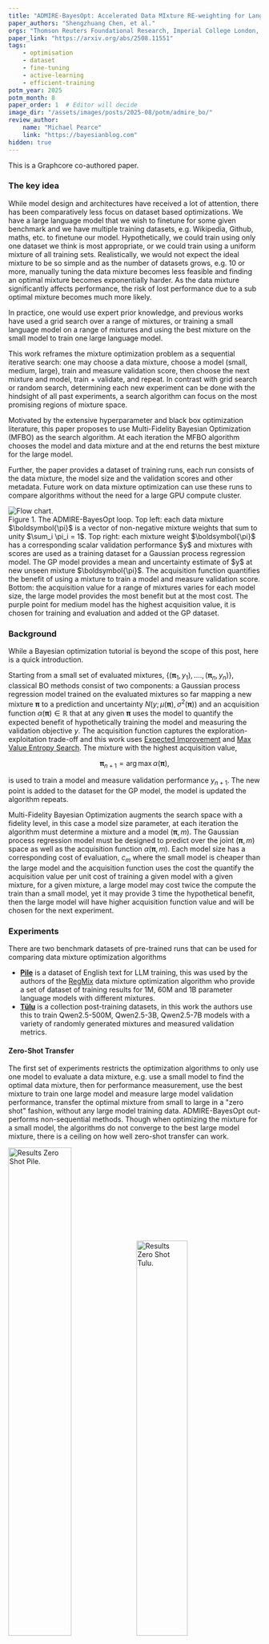 ```yaml
---
title: "ADMIRE-BayesOpt: Accelerated Data MIxture RE-weighting for Language Models with Bayesian Optimization"
paper_authors: "Shengzhuang Chen, et al."
orgs: "Thomson Reuters Foundational Research, Imperial College London, University of West Virginia, Graphcore"
paper_link: "https://arxiv.org/abs/2508.11551"
tags:
    - optimisation
    - dataset
    - fine-tuning
    - active-learning
    - efficient-training
potm_year: 2025
potm_month: 8
paper_order: 1  # Editor will decide
image_dir: "/assets/images/posts/2025-08/potm/admire_bo/"
review_author:
    name: "Michael Pearce"
    link: "https://bayesianblog.com"
hidden: true
---
```

This is a Graphcore co-authored paper.

### The key idea
While model design and architectures have received a lot of attention, there has been comparatively less focus on dataset based optimizations. We have a large language model that we wish to finetune for some given benchmark and we have multiple training datasets, e.g. Wikipedia, Github, maths, etc. to finetune our model. Hypothetically, we could train using only one dataset we think is most appropriate, or we could train using a uniform mixture of all training sets. Realistically, we would not expect the ideal mixture to be so simple and as the number of datasets grows, e.g. 10 or more, manually tuning the data mixture becomes less feasible and finding an optimal mixture becomes exponentially harder. As the data mixture significantly affects performance, the risk of lost performance due to a sub optimal mixture becomes much more likely.

In practice, one would use expert prior knowledge, and previous works have used a grid search over a range of mixtures, or training a small language model on a range of mixtures and using the best mixture on the small model to train one large language model.

This work reframes the mixture optimization problem as a sequential iterative search: one may choose a data mixture, choose a model (small, medium, large), train and measure validation score, then choose the next mixture and model, train + validate, and repeat. In contrast with grid search or random search, determining each new experiment can be done with the hindsight of all past experiments, a search algorithm can focus on the most promising regions of mixture space.

Motivated by the extensive hyperparameter and black box optimization literature, this paper proposes to use Multi-Fidelity Bayesian Optimization (MFBO) as the search algorithm. At each iteration the MFBO algorithm chooses the model and data mixture and at the end returns the best mixture for the large model.

Further, the paper provides a dataset of training runs, each run consists of the data mixture, the model size and the validation scores and other metadata. Future work on data mixture optimization can use these runs to compare algorithms without the need for a large GPU compute cluster.


<img src="{{ page.image_dir | append: 'fig_1admire_bo.svg' | relative_url }}" alt="Flow chart.">
<figcaption>Figure 1. The ADMIRE-BayesOpt loop.  Top left: each data mixture $\boldsymbol{\pi}$ is a vector of non-negative mixture weights that sum to unity $\sum_i \pi_i = 1$. Top right: each mixture weight $\boldsymbol{\pi}$ has a corresponding scalar validation performance $y$ and mixtures with scores are used as a training dataset for a Gaussian process regression model. The GP model provides a mean and uncertainty estimate of $y$ at new unseen mixture $\boldsymbol{\pi}$. The acquisition function quantifies the benefit of using  a mixture to train a model and measure validation score. Bottom: the acquisition value for a range of mixtures varies for each model size, the large model provides the most benefit but at the most cost. The purple point for medium model has the highest acquisition value, it is chosen for training and evaluation and added ot the GP dataset.  </figcaption>

### Background

While a Bayesian optimization tutorial is beyond the scope of this post, here is a quick introduction.

Starting from a small set of evaluated mixtures, $\{(\boldsymbol{\pi}_1,y_1),....,(\boldsymbol{\pi}_n, y_n)\}$, classical BO methods consist of two components: a Gaussian process regression model trained on the evaluated mixtures so far mapping a new mixture $\boldsymbol{\pi}$ to a prediction and uncertainty $N(y ;\mu (\boldsymbol{\pi}), \sigma^2(\boldsymbol{\pi}))$ and an acquisition function $\alpha(\boldsymbol{\pi})\in\mathbb{R}$ that at any given $\boldsymbol{\pi}$ uses the model to quantify the expected benefit of hypothetically training the model and measuring the validation objective $y$. The acquisition function captures the exploration-exploitation trade-off and this work uses [Expected Improvement](https://link.springer.com/article/10.1023/A:1008306431147) and [Max Value Entropy Search](https://arxiv.org/abs/1703.01968). The mixture with the highest acquisition value,

$$\boldsymbol{\pi}_{n+1}=\arg\max \alpha(\boldsymbol{\pi}),$$

is used to train a model and measure validation performance $y_{n+1}$. The new point is added to the dataset for the GP model, the model is updated the algorithm repeats. 

Multi-Fidelity Bayesian Optimization augments the search space with a fidelity level, in this case a model size parameter, at each iteration the algorithm must determine a mixture and a model $(\boldsymbol{\pi}, m)$. The Gaussian process regression model must be designed to predict over the joint $(\boldsymbol{\pi}, m)$ space as well as the acquisition function $\alpha(\boldsymbol{\pi}, m)$. Each model size has a corresponding cost of evaluation, $c_m$ where the small model is cheaper than the large model and the acquisition function uses the cost the quantify the acquisition value per unit cost of training a given model with a given mixture, for a given mixture, a large model may cost twice the compute the train than a small model, yet it may provide 3 time the hypothetical benefit, then the large model will have higher acquisition function value and will be chosen for the next experiment.


### Experiments
There are two benchmark datasets of pre-trained runs that can be used for comparing data mixture optimization algorithms
- [**Pile**](https://arxiv.org/abs/2101.00027) is a dataset of English text for LLM training, this was used by the authors of the [RegMix](https://arxiv.org/abs/2407.01492) data mixture optimization algorithm who provide a set of dataset of training results for 1M, 60M and 1B parameter language models with different mixtures.
- [**Tülu**](https://arxiv.org/abs/2411.15124) is a collection post-training datasets, in this work the authors use this to train Qwen2.5-500M, Qwen2.5-3B, Qwen2.5-7B models with a variety of randomly generated mixtures and measured validation metrics.


#### Zero-Shot Transfer
The first set of experiments restricts the optimization algorithms to only use one model to evaluate a data mixture, e.g. use a small model to find the optimal data mixture, then for performance measurement, use the best mixture to train one large model and measure large model validation performance, transfer the optimal mixture from small to large in a "zero shot" fashion, without any large model training data. ADMIRE-BayesOpt out-performs non-sequential methods. Though when optimizing the mixture for a small model, the algorithms do not converge to the best large model mixture, there is a ceiling on how well zero-shot transfer can work.

<img src="{{ page.image_dir | append: 'admire_zero_PILE.png' | relative_url }}" alt="Results Zero Shot Pile." width="50%">
<img src="{{ page.image_dir | append: 'admire_zero_tulu.png' | relative_url }}" alt="Results Zero Shot Tulu." width="45%">
<figcaption>Figure 2. Large model validation performance over time when optimizing mixture using a single model and transferring best single-model mixture for use on large model. For small models, (bottom row, middle row), the algorithms do not converge to the best large model mixture.</figcaption>


#### Multi-Fidelity Optimization
The ceiling on zero-shot transfer can be removed by simply optimizing the mixture for just the large model. However this is the most computationally expensive and small models can act as cheap approximate proxy for the large model.
In the second set of experiments, the optimization algorithm is free to choose a mixture and also choose from 1M, 60M, 1B models for Pile and 500M, 3B, 7B models for Tülu with varying cost, all with the goal of finding the best mixture for the large model. The Gaussian Process regression is used to predict the best mixture for the large model and the corresponding validation performance is reported. The optimization algorithm can now converge to the best large model mixture (red) with much less compute than using only the large model (blue).
<img src="{{ page.image_dir | append: 'admire_transfer.png' | relative_url }}" alt="Results Multi-fidelity" width="95%">
<figcaption>Figure 3. Large model validation performance over time when the data mixture optimizer can choose a mixture and a model size at each iteration (red) vs when it can only choose the large model (blue). </figcaption> 


### Takeaways
- LLM performance is sensitive to training data mixture and should be a key consideration in model training
- Each model size has a different optimal data training mixture
- Using Multi-Fidelity Bayesian Optimization yields higher performing data mixtures within a given wall clock time than restricting to one model size.
